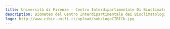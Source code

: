 ```yaml
---
title: Università di Firenze - Centro Interdipartimentale Di Bioclimatologia
description: Biometeo del Centro Interdipartimentale dei Bioclimatologia di Firenze (http://www.biometeo.it)
logo: http://www.cibic.unifi.it/upload/sub/LogoCIBICb.jpg
---
```

